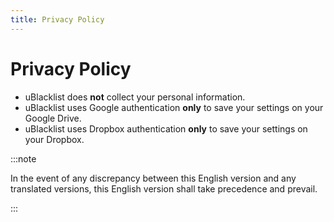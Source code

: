 ```yaml
---
title: Privacy Policy
---
```


# Privacy Policy

- uBlacklist does **not** collect your personal information.
- uBlacklist uses Google authentication **only** to save your settings on your Google Drive.
- uBlacklist uses Dropbox authentication **only** to save your settings on your Dropbox.

:::note

In the event of any discrepancy between this English version and any translated versions, this English version shall take precedence and prevail.

:::
